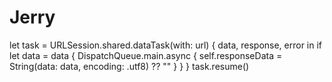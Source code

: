 # Jerry
let task = URLSession.shared.dataTask(with: url) { data, response, error in
                if let data = data {
                    DispatchQueue.main.async {
                        self.responseData = String(data: data, encoding: .utf8) ?? ""
                    }
                }
            }
            task.resume()
